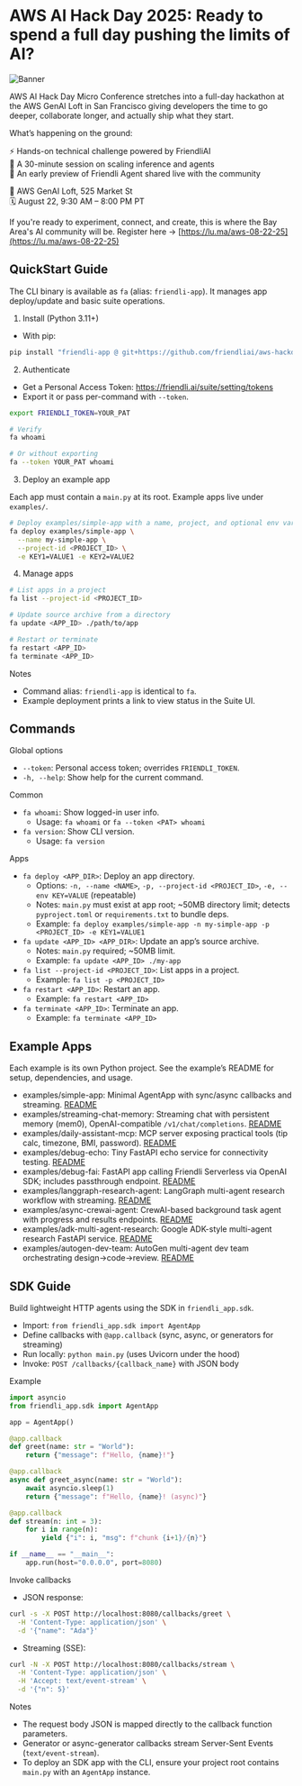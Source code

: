 # AWS AI Hack Day 2025: Ready to spend a full day pushing the limits of AI?

![Banner](assets/banner.jpg)

AWS AI Hack Day Micro Conference stretches into a full-day hackathon at the AWS GenAI Loft in San
Francisco giving developers the time to go deeper, collaborate longer, and actually ship what they
start.

What’s happening on the ground:

⚡ Hands-on technical challenge powered by FriendliAI \
🧠 A 30-minute session on scaling inference and agents \
👀 An early preview of Friendli Agent shared live with the community

📍 AWS GenAI Loft, 525 Market St \
🗓️ August 22, 9:30 AM – 8:00 PM PT

If you're ready to experiment, connect, and create, this is where the Bay Area's AI community will
be. Register here → [https://lu.ma/aws-08-22-25](https://lu.ma/aws-08-22-25)

## QuickStart Guide

The CLI binary is available as `fa` (alias: `friendli-app`). It manages app deploy/update and basic
suite operations.

1. Install (Python 3.11+)

- With pip:

```bash
pip install "friendli-app @ git+https://github.com/friendliai/aws-hackday-micro"
```

2. Authenticate

- Get a Personal Access Token: https://friendli.ai/suite/setting/tokens
- Export it or pass per-command with `--token`.

```bash
export FRIENDLI_TOKEN=YOUR_PAT

# Verify
fa whoami

# Or without exporting
fa --token YOUR_PAT whoami
```

3. Deploy an example app

Each app must contain a `main.py` at its root. Example apps live under `examples/`.

```bash
# Deploy examples/simple-app with a name, project, and optional env vars
fa deploy examples/simple-app \
  --name my-simple-app \
  --project-id <PROJECT_ID> \
  -e KEY1=VALUE1 -e KEY2=VALUE2
```

4. Manage apps

```bash
# List apps in a project
fa list --project-id <PROJECT_ID>

# Update source archive from a directory
fa update <APP_ID> ./path/to/app

# Restart or terminate
fa restart <APP_ID>
fa terminate <APP_ID>
```

Notes

- Command alias: `friendli-app` is identical to `fa`.
- Example deployment prints a link to view status in the Suite UI.

## Commands

Global options

- `--token`: Personal access token; overrides `FRIENDLI_TOKEN`.
- `-h, --help`: Show help for the current command.

Common

- `fa whoami`: Show logged-in user info.
  - Usage: `fa whoami` or `fa --token <PAT> whoami`
- `fa version`: Show CLI version.
  - Usage: `fa version`

Apps

- `fa deploy <APP_DIR>`: Deploy an app directory.
  - Options: `-n, --name <NAME>`, `-p, --project-id <PROJECT_ID>`, `-e, --env KEY=VALUE`
    (repeatable)
  - Notes: `main.py` must exist at app root; ~50MB directory limit; detects `pyproject.toml` or
    `requirements.txt` to bundle deps.
  - Example: `fa deploy examples/simple-app -n my-simple-app -p <PROJECT_ID> -e KEY1=VALUE1`
- `fa update <APP_ID> <APP_DIR>`: Update an app’s source archive.
  - Notes: `main.py` required; ~50MB limit.
  - Example: `fa update <APP_ID> ./my-app`
- `fa list --project-id <PROJECT_ID>`: List apps in a project.
  - Example: `fa list -p <PROJECT_ID>`
- `fa restart <APP_ID>`: Restart an app.
  - Example: `fa restart <APP_ID>`
- `fa terminate <APP_ID>`: Terminate an app.
  - Example: `fa terminate <APP_ID>`

## Example Apps

Each example is its own Python project. See the example’s README for setup, dependencies, and usage.

- examples/simple-app: Minimal AgentApp with sync/async callbacks and streaming.
  [README](examples/simple-app/README.md)
- examples/streaming-chat-memory: Streaming chat with persistent memory (mem0), OpenAI-compatible
  `/v1/chat/completions`. [README](examples/streaming-chat-memory/README.md)
- examples/daily-assistant-mcp: MCP server exposing practical tools (tip calc, timezone, BMI,
  password). [README](examples/daily-assistant-mcp/README.md)
- examples/debug-echo: Tiny FastAPI echo service for connectivity testing.
  [README](examples/debug-echo/README.md)
- examples/debug-fai: FastAPI app calling Friendli Serverless via OpenAI SDK; includes passthrough
  endpoint. [README](examples/debug-fai/README.md)
- examples/langgraph-research-agent: LangGraph multi-agent research workflow with streaming.
  [README](examples/langgraph-research-agent/README.md)
- examples/async-crewai-agent: CrewAI-based background task agent with progress and results
  endpoints. [README](examples/async-crewai-agent/README.md)
- examples/adk-multi-agent-research: Google ADK-style multi-agent research FastAPI service.
  [README](examples/adk-multi-agent-research/README.md)
- examples/autogen-dev-team: AutoGen multi-agent dev team orchestrating design→code→review.
  [README](examples/autogen-dev-team/README.md)

## SDK Guide

Build lightweight HTTP agents using the SDK in `friendli_app.sdk`.

- Import: `from friendli_app.sdk import AgentApp`
- Define callbacks with `@app.callback` (sync, async, or generators for streaming)
- Run locally: `python main.py` (uses Uvicorn under the hood)
- Invoke: `POST /callbacks/{callback_name}` with JSON body

Example

```python
import asyncio
from friendli_app.sdk import AgentApp

app = AgentApp()

@app.callback
def greet(name: str = "World"):
    return {"message": f"Hello, {name}!"}

@app.callback
async def greet_async(name: str = "World"):
    await asyncio.sleep(1)
    return {"message": f"Hello, {name}! (async)"}

@app.callback
def stream(n: int = 3):
    for i in range(n):
        yield {"i": i, "msg": f"chunk {i+1}/{n}"}

if __name__ == "__main__":
    app.run(host="0.0.0.0", port=8080)
```

Invoke callbacks

- JSON response:

```bash
curl -s -X POST http://localhost:8080/callbacks/greet \
  -H 'Content-Type: application/json' \
  -d '{"name": "Ada"}'
```

- Streaming (SSE):

```bash
curl -N -X POST http://localhost:8080/callbacks/stream \
  -H 'Content-Type: application/json' \
  -H 'Accept: text/event-stream' \
  -d '{"n": 5}'
```

Notes

- The request body JSON is mapped directly to the callback function parameters.
- Generator or async-generator callbacks stream Server-Sent Events (`text/event-stream`).
- To deploy an SDK app with the CLI, ensure your project root contains `main.py` with an `AgentApp`
  instance.
